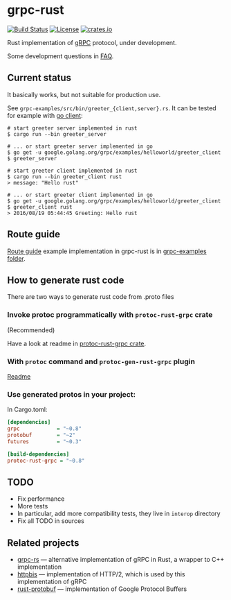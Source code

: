 grpc-rust
=========

<!-- https://travis-ci.org/stepancheg/rust-protobuf.png -->
[![Build Status](https://img.shields.io/travis/stepancheg/grpc-rust.svg)](https://travis-ci.org/stepancheg/grpc-rust)
[![License](https://img.shields.io/crates/l/grpc.svg)](https://github.com/stepancheg/grpc-rust/blob/master/LICENSE.txt)
[![crates.io](https://img.shields.io/crates/v/grpc.svg)](https://crates.io/crates/grpc) 

Rust implementation of [gRPC](http://www.grpc.io/) protocol, under development.

Some development questions in [FAQ](/docs/FAQ.md).

## Current status

It basically works, but not suitable for production use.

See `grpc-examples/src/bin/greeter_{client,server}.rs`. It can be tested
for example with [go client](https://github.com/grpc/grpc-go/tree/master/examples/helloworld):

```
# start greeter server implemented in rust
$ cargo run --bin greeter_server

# ... or start greeter server implemented in go
$ go get -u google.golang.org/grpc/examples/helloworld/greeter_client
$ greeter_server

# start greeter client implemented in rust
$ cargo run --bin greeter_client rust
> message: "Hello rust"

# ... or start greeter client implemented in go
$ go get -u google.golang.org/grpc/examples/helloworld/greeter_client
$ greeter_client rust
> 2016/08/19 05:44:45 Greeting: Hello rust
```

## Route guide

[Route guide](https://github.com/grpc/grpc-go/tree/master/examples/route_guide)
example implementation in grpc-rust is in
[grpc-examples folder](https://github.com/stepancheg/grpc-rust/tree/master/grpc-examples/route_guide).

## How to generate rust code

There are two ways to generate rust code from .proto files

### Invoke protoc programmatically with `protoc-rust-grpc` crate

(Recommended)

Have a look at readme in
[protoc-rust-grpc crate](https://github.com/stepancheg/grpc-rust/tree/master/protoc-rust-grpc).

### With `protoc` command and `protoc-gen-rust-grpc` plugin

[Readme](https://github.com/stepancheg/grpc-rust/tree/master/grpc-compiler)

### Use generated protos in your project:

In Cargo.toml:

```ini
[dependencies]
grpc            = "~0.8"
protobuf        = "~2"
futures         = "~0.3"

[build-dependencies]
protoc-rust-grpc = "~0.8"
```

## TODO

* Fix performance
* More tests
* In particular, add more compatibility tests, they live in `interop` directory
* Fix all TODO in sources

## Related projects

* [grpc-rs](https://github.com/pingcap/grpc-rs) — alternative implementation of gRPC in Rust,
  a wrapper to C++ implementation
* [httpbis](https://github.com/stepancheg/rust-http2) — implementation of HTTP/2,
  which is used by this implementation of gRPC
* [rust-protobuf](https://github.com/stepancheg/rust-protobuf/) — implementation of Google Protocol Buffers
